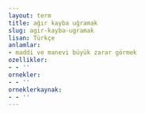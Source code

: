 ```yaml
---
layout: term
title: ağır kayba uğramak
slug: agir-kayba-ugramak
lisan: Türkçe
anlamlar:
- maddi ve manevi büyük zarar görmek
ozellikler:
- - ''
ornekler:
- - ''
orneklerkaynak:
- - ''
---
```

